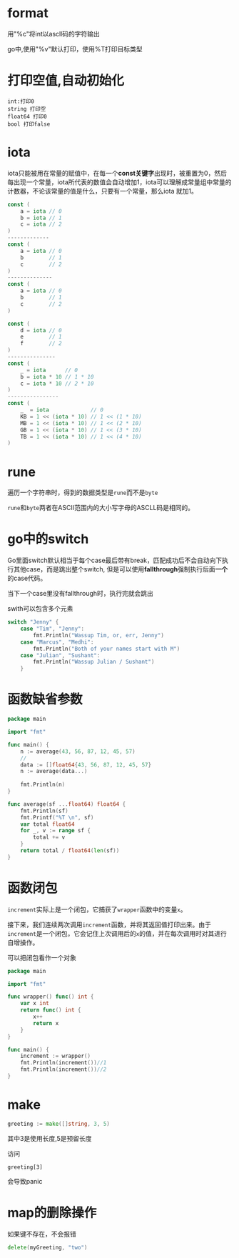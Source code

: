# format

用"%c"将int以ascll码的字符输出

go中,使用"%v"默认打印，使用%T打印目标类型

# 打印空值,自动初始化

```
int:打印0
string 打印空
float64 打印0
bool 打印false
```

# iota

iota只能被用在常量的赋值中，在每一个**const关键字**出现时，被重置为0，然后每出现一个常量，iota所代表的数值会自动增加1，iota可以理解成常量组中常量的计数器，不论该常量的值是什么，只要有一个常量，那么iota 就加1。

```go
const (
	a = iota // 0
	b = iota // 1
	c = iota // 2
)
-------------
const (
	a = iota // 0
	b        // 1
	c        // 2
)
--------------
const (
	a = iota // 0
	b        // 1
	c        // 2
)

const (
	d = iota // 0
	e        // 1
	f        // 2
)
---------------
const (
	_ = iota      // 0
	b = iota * 10 // 1 * 10
	c = iota * 10 // 2 * 10
)
----------------
const (
	_  = iota             // 0
	KB = 1 << (iota * 10) // 1 << (1 * 10)
	MB = 1 << (iota * 10) // 1 << (2 * 10)
	GB = 1 << (iota * 10) // 1 << (3 * 10)
	TB = 1 << (iota * 10) // 1 << (4 * 10)
)
```

# rune

遍历一个字符串时，得到的数据类型是`rune`而不是`byte`

`rune`和`byte`两者在ASCII范围内的大小写字母的ASCLL码是相同的。

# go中的switch

Go里面switch默认相当于每个case最后带有break，匹配成功后不会自动向下执行其他case，而是跳出整个switch, 但是可以使用**fallthrough**强制执行后面**一个**的case代码。

当下一个case里没有fallthrough时，执行完就会跳出

swith可以包含多个元素

```go
switch "Jenny" {
	case "Tim", "Jenny":
		fmt.Println("Wassup Tim, or, err, Jenny")
	case "Marcus", "Medhi":
		fmt.Println("Both of your names start with M")
	case "Julian", "Sushant":
		fmt.Println("Wassup Julian / Sushant")
	}
```

# 函数缺省参数

```go
package main

import "fmt"

func main() {
	n := average(43, 56, 87, 12, 45, 57)
    //
    data := []float64{43, 56, 87, 12, 45, 57}
	n := average(data...)
    
	fmt.Println(n)
}

func average(sf ...float64) float64 {
	fmt.Println(sf)
	fmt.Printf("%T \n", sf)
	var total float64
	for _, v := range sf {
		total += v
	}
	return total / float64(len(sf))
}
```

# 函数闭包

`increment`实际上是一个闭包，它捕获了`wrapper`函数中的变量`x`。

接下来，我们连续两次调用`increment`函数，并将其返回值打印出来。由于`increment`是一个闭包，它会记住上次调用后的`x`的值，并在每次调用时对其进行自增操作。

可以把闭包看作一个对象

```go
package main

import "fmt"

func wrapper() func() int {
	var x int
	return func() int {
		x++
		return x
	}
}

func main() {
	increment := wrapper()
	fmt.Println(increment())//1
	fmt.Println(increment())//2
}

```

# make

```go
greeting := make([]string, 3, 5)
```

其中3是使用长度,5是预留长度

访问

```
greeting[3]
```

会导致panic

# map的删除操作

如果键不存在，不会报错

```go
delete(myGreeting, "two")
```

